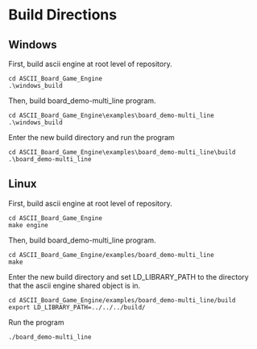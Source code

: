 # Build Directions

## Windows

First, build ascii engine at root level of repository.
```
cd ASCII_Board_Game_Engine
.\windows_build
```

Then, build board_demo-multi_line program.
```
cd ASCII_Board_Game_Engine\examples\board_demo-multi_line
.\windows_build
```

Enter the new build directory and run the program
```
cd ASCII_Board_Game_Engine\examples\board_demo-multi_line\build
.\board_demo-multi_line
```

## Linux

First, build ascii engine at root level of repository.
```
cd ASCII_Board_Game_Engine
make engine
```

Then, build board_demo-multi_line program.
```
cd ASCII_Board_Game_Engine/examples/board_demo-multi_line
make
```

Enter the new build directory and set LD_LIBRARY_PATH to the directory that the ascii engine shared object is in.
```
cd ASCII_Board_Game_Engine/examples/board_demo-multi_line/build
export LD_LIBRARY_PATH=../../../build/
```

Run the program
```
./board_demo-multi_line
```